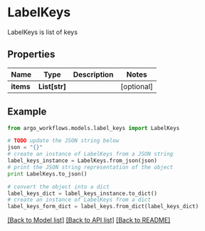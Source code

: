 # LabelKeys

LabelKeys is list of keys

## Properties

Name | Type | Description | Notes
------------ | ------------- | ------------- | -------------
**items** | **List[str]** |  | [optional] 

## Example

```python
from argo_workflows.models.label_keys import LabelKeys

# TODO update the JSON string below
json = "{}"
# create an instance of LabelKeys from a JSON string
label_keys_instance = LabelKeys.from_json(json)
# print the JSON string representation of the object
print LabelKeys.to_json()

# convert the object into a dict
label_keys_dict = label_keys_instance.to_dict()
# create an instance of LabelKeys from a dict
label_keys_form_dict = label_keys.from_dict(label_keys_dict)
```
[[Back to Model list]](../README.md#documentation-for-models) [[Back to API list]](../README.md#documentation-for-api-endpoints) [[Back to README]](../README.md)


